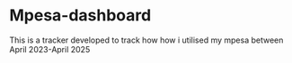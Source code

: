 # Mpesa-dashboard
This is a tracker developed to track how how i utilised my mpesa between  April 2023-April 2025 
